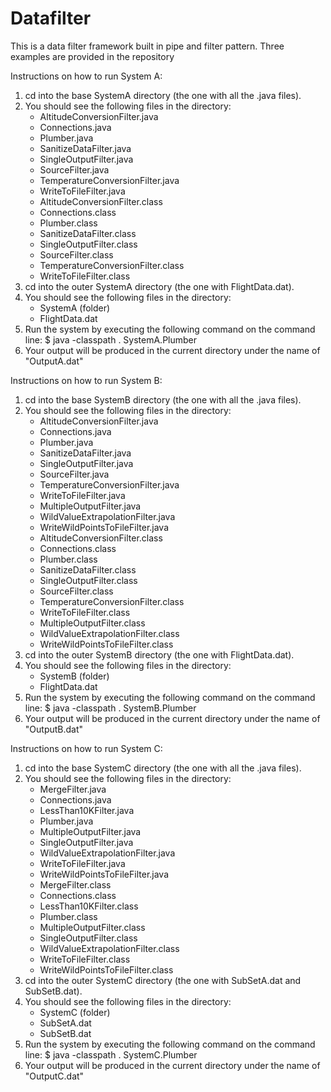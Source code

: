 # Datafilter
This is a data filter framework built in pipe and filter pattern. Three examples are provided in the repository

Instructions on how to run System A:

1. cd into the base SystemA directory (the one with all the .java files).
2. You should see the following files in the directory:
	- AltitudeConversionFilter.java
	- Connections.java
	- Plumber.java
	- SanitizeDataFilter.java
	- SingleOutputFilter.java
	- SourceFilter.java
	- TemperatureConversionFilter.java
	- WriteToFileFilter.java
	- AltitudeConversionFilter.class
	- Connections.class
	- Plumber.class
	- SanitizeDataFilter.class
	- SingleOutputFilter.class
	- SourceFilter.class
	- TemperatureConversionFilter.class
	- WriteToFileFilter.class
3. cd into the outer SystemA directory (the one with FlightData.dat).
4. You should see the following files in the directory:
	- SystemA (folder)
	- FlightData.dat
5. Run the system by executing the following command on the command line:
	$ java -classpath . SystemA.Plumber
6. Your output will be produced in the current directory under the name of "OutputA.dat"

Instructions on how to run System B:

1. cd into the base SystemB directory (the one with all the .java files).
2. You should see the following files in the directory:
	- AltitudeConversionFilter.java
	- Connections.java
	- Plumber.java
	- SanitizeDataFilter.java
	- SingleOutputFilter.java
	- SourceFilter.java
	- TemperatureConversionFilter.java
	- WriteToFileFilter.java
	- MultipleOutputFilter.java
	- WildValueExtrapolationFilter.java
	- WriteWildPointsToFileFilter.java
	- AltitudeConversionFilter.class
	- Connections.class
	- Plumber.class
	- SanitizeDataFilter.class
	- SingleOutputFilter.class
	- SourceFilter.class
	- TemperatureConversionFilter.class
	- WriteToFileFilter.class
	- MultipleOutputFilter.class
	- WildValueExtrapolationFilter.class
	- WriteWildPointsToFileFilter.class
3. cd into the outer SystemB directory (the one with FlightData.dat).
4. You should see the following files in the directory:
	- SystemB (folder)
	- FlightData.dat
5. Run the system by executing the following command on the command line:
	$ java -classpath . SystemB.Plumber
6. Your output will be produced in the current directory under the name of "OutputB.dat"

Instructions on how to run System C:

1. cd into the base SystemC directory (the one with all the .java files).
2. You should see the following files in the directory:
	- MergeFilter.java
	- Connections.java
	- LessThan10KFilter.java
	- Plumber.java
	- MultipleOutputFilter.java
	- SingleOutputFilter.java
	- WildValueExtrapolationFilter.java
	- WriteToFileFilter.java
	- WriteWildPointsToFileFilter.java
	- MergeFilter.class
	- Connections.class
	- LessThan10KFilter.class
	- Plumber.class
	- MultipleOutputFilter.class
	- SingleOutputFilter.class
	- WildValueExtrapolationFilter.class
	- WriteToFileFilter.class
	- WriteWildPointsToFileFilter.class
3. cd into the outer SystemC directory (the one with SubSetA.dat and SubSetB.dat).
4. You should see the following files in the directory:
	- SystemC (folder)
	- SubSetA.dat
	- SubSetB.dat
5. Run the system by executing the following command on the command line:
	$ java -classpath . SystemC.Plumber
6. Your output will be produced in the current directory under the name of "OutputC.dat"
